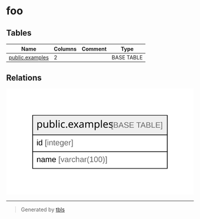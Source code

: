 # foo

## Tables

| Name | Columns | Comment | Type |
| ---- | ------- | ------- | ---- |
| [public.examples](public.examples.md) | 2 |  | BASE TABLE |

## Relations

![er](schema.svg)

---

> Generated by [tbls](https://github.com/k1LoW/tbls)
